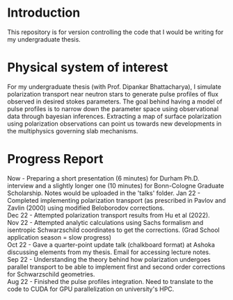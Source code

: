 # Introduction  
This repository is for version controlling the code that I would be writing for my undergraduate thesis. 

# Physical system of interest 
For my undergraduate thesis (with Prof. Dipankar Bhattacharya), I simulate polarization transport near neutron stars to generate pulse profiles of flux observed in desired stokes parameters. The goal behind having a model of pulse profiles is to narrow down the parameter space using observational data through bayesian inferences. Extracting a map of surface polarization using polarization observations can point us towards new developments in the multiphysics governing slab mechanisms. 

# Progress Report
Now - Preparing a short presentation (6 minutes) for Durham Ph.D. interview and a slightly longer one (10 minutes) for Bonn-Cologne Graduate Scholarship. Notes would be uploaded in the 'talks' folder. 
Jan 22 - Completed implementing polarization transport (as prescribed in Pavlov and Zavlin (2000) using modified Beloborodov corrections. <br>
Dec 22 - Attempted polarization transport results from Hu et al (2022). <br>
Nov 22 - Attempted analytic calculations using Sachs formalism and isentropic Schwarzschild coordinates to get the corrections. (Grad School application season = slow progress)  
Oct 22 - Gave a quarter-point update talk (chalkboard format) at Ashoka discussing elements from my thesis. Email for accessing lecture notes. <br>
Sep 22 - Understanding the theory behind how polarization undergoes parallel transport to be able to implement first and second order corrections for Schwarzschild geometries. <br>
Aug 22 - Finished the pulse profiles integration. Need to translate to the code to CUDA for GPU parallelization on university's HPC.
